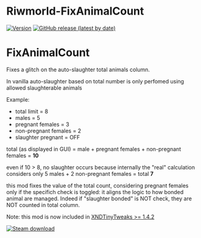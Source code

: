 # Riwmorld-FixAnimalCount

[![Version](https://img.shields.io/badge/Rimworld-1.4-green.svg)](http://rimworldgame.com/)
[![GitHub release (latest by date)](https://img.shields.io/github/v/release/angelolocritani/Rimworld-FixAnimalCount)](https://github.com/angelolocritani/Rimworld-FixAnimalCount/releases/latest)
# FixAnimalCount

Fixes a glitch on the auto-slaughter total animals column.

In vanilla auto-slaughter based on total number is only perfomed using allowed slaughterable animals

Example:
- total limit = 8
- males = 5
- pregnant females = 3
- non-pregnant females = 2
- slaughter pregnant = OFF

total (as displayed in GUI) = male + pregnant females + non-pregnant females = **10**

even if 10 > 8, no slaughter occurs because internally the "real" calculation considers only 5 males + 2 non-pregnant females = total **7**

this mod fixes the value of the total count, considering pregnant females only if the specifich check is toggled: it aligns the logic to how bonded animal are managed. Indeed if "slaughter bonded" is NOT check, they are NOT counted in total column.

Note: this mod is now included in [XNDTinyTweaks >= 1.4.2](https://github.com/emipa606/XNDTinyTweaks/releases/latest)

[![Steam download](https://img.shields.io/steam/downloads/2903360884?logo=steam)](https://steamcommunity.com/sharedfiles/filedetails/?id=2903360884)

